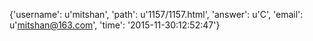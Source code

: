 {'username': u'mitshan', 'path': u'1157/1157.html', 'answer': u'C', 'email': u'mitshan@163.com', 'time': '2015-11-30:12:52:47'}